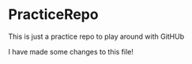 # PracticeRepo
This is just a practice repo to play around with GitHUb

I have made some changes to this file!
